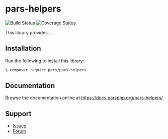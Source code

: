 # pars-helpers

[![Build Status](https://travis-ci.com/pars/pars-helpers.svg?branch=master)](https://travis-ci.com/pars/pars-helpers)
[![Coverage Status](https://coveralls.io/repos/github/pars/pars-helpers/badge.svg?branch=master)](https://coveralls.io/github/pars/pars-helpers?branch=master)

This library provides …

## Installation

Run the following to install this library:

```bash
$ composer require pars/pars-helpers
```

## Documentation

Browse the documentation online at https://docs.parsphp.org/pars-helpers/

## Support

* [Issues](https://github.com/pars/pars-helpers/issues/)
* [Forum](https://discourse.parsphp.org/)
